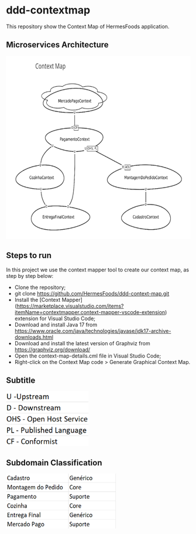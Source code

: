 # ddd-contextmap

This repository show the Context Map of HermesFoods application.

## Microservices Architecture

<img src="./img/context_map_hermes_foods.png" width="700px" height="500px">

## Steps to run

In this project we use the context mapper tool to create our context map, as step by step below:

- Clone the repository;
- git clone https://github.com/HermesFoods/ddd-context-map.git
- Install the [Context Mapper] (https://marketplace.visualstudio.com/items?itemName=contextmapper.context-mapper-vscode-extension) extension for Visual Studio Code;
- Download and install Java 17 from https://www.oracle.com/java/technologies/javase/jdk17-archive-downloads.html
- Download and install the latest version of Graphviz from https://graphviz.org/download/
- Open the context-map-details.cml file in Visual Studio Code;
- Right-click on the Context Map code > Generate Graphical Context Map.

## Subtitle

<img src="./img/subtitle.png" width="225x" height="150px">

## Subdomain Classification

<img src="./img/subdomain.png" width="300px" height="150px">


